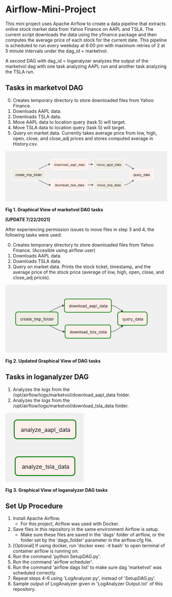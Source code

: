 # Airflow-Mini-Project

This mini project uses Apache Airflow to create a data pipeline that extracts online stock market
data from Yahoo Finance on AAPL and TSLA. The current script downloads the data using the yfinance package
and then computes the average price of each stock for the current date. This pipeline is scheduled to run
every weekday at 6:00 pm with maximum retries of 2 at 5 minute intervals under the dag_id = marketvol.

A second DAG with dag_id = loganalyzer analyzes the output of the marketvol dag with one task analyzing AAPL run and another task analyzing the TSLA run.

## Tasks in marketvol DAG
0. Creates temporary directory to store downloaded files from Yahoo Finance.
1. Downloads AAPL data.
2. Downloads TSLA data.
3. Move AAPL data to location query (task 5) will target.
4. Move TSLA data to location query (task 5) will target.
5. Query on market data. Currently takes average price from low, high, open, close, and close_adj prices and stores computed average in History.csv. 

![alt text](https://github.com/beatricetierra/Airflow-Mini-Project/blob/main/marketvolDAG_graphical_view.PNG)

**Fig 1. Graphical View of marketvol DAG tasks**

**[UPDATE 7/22/2021]**

After experiencing permission issues to move files in step 3 and 4, the following tasks were used:

0. Creates temporary directory to store downloaded files from Yahoo Finance. (Accesible using airflow user) 
1. Downloads AAPL data.
2. Downloads TSLA data.
3. Query on market data. Prints the stock ticket, timestamp, and the average price of the stock price (average of low, high, open, close, and close_adj prices). 

![alt text](https://github.com/beatricetierra/Airflow-Mini-Project/blob/main/marketvolDAG_graphical_view2.PNG)

**Fig 2. Updated Graphical View of DAG tasks**

## Tasks in loganalyzer DAG
1. Analyzes the logs from the /opt/airflow/logs/marketvol/download_aapl_data folder. 
2. Analyzes the logs from the /opt/airflow/logs/marketvol/download_tsla_data folder. 

![alt text](https://github.com/beatricetierra/Airflow-Mini-Project/blob/main/LogAnalyzerDAG_graphical_view.PNG)

**Fig 3. Graphical View of loganalyzer DAG tasks**

## Set Up Procedure
1. Install Apache Airflow. 
    - For this project, Airflow was used with Docker. 
2. Save files in this repository in the same environment Airflow is setup. 
    - Make sure these files are saved in the 'dags' folder of airflow, or the folder set by the 'dags_folder' parameter in the airflow.cfg file.
3. [Optional] If using docker, run 'docker exec -it <container-name> bash' to open terminal of container airflow is running on. 
4. Run the command 'python SetupDAG.py'.
5. Run the command 'airflow scheduler'.
6. Run the command 'airflow dags list' to make sure dag 'marketvol' was scheduled correctly.
7. Repeat steps 4-6 using 'LogAnalyzer.py', instead of 'SetupDAG.py'. 
8. Sample output of LogAnalyzer given in 'LogAnalyzer Output.txt' of this repository. 

